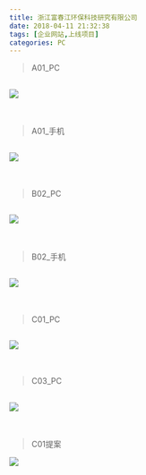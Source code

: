 ```yaml
---
title: 浙江富春江环保科技研究有限公司
date: 2018-04-11 21:32:38
tags: [企业网站,上线项目]
categories: PC
---
```

> A01_PC

![](http://7xrlyl.com1.z0.glb.clouddn.com/20180118%E6%B5%99%E6%B1%9F%E5%AF%8C%E6%98%A5%E6%B1%9F%E7%8E%AF%E4%BF%9D%E7%A7%91%E6%8A%80%E7%A0%94%E7%A9%B6%E6%9C%89%E9%99%90%E5%85%AC%E5%8F%B8A01.png-athene)
</br>
---
</br>

> A01_手机

![](http://7xrlyl.com1.z0.glb.clouddn.com/20180119%E6%B5%99%E6%B1%9F%E5%AF%8C%E6%98%A5%E6%B1%9F%E7%8E%AF%E4%BF%9D%E7%A7%91%E6%8A%80%E7%A0%94%E7%A9%B6%E6%9C%89%E9%99%90%E5%85%AC%E5%8F%B8_%E6%89%8B%E6%9C%BA%E7%89%88A02.png-athene)
</br>
---
</br>

> B02_PC

![](http://7xrlyl.com1.z0.glb.clouddn.com/20180122%E6%B5%99%E6%B1%9F%E5%AF%8C%E6%98%A5%E6%B1%9F%E7%8E%AF%E4%BF%9D%E7%A7%91%E6%8A%80%E7%A0%94%E7%A9%B6%E6%9C%89%E9%99%90%E5%85%AC%E5%8F%B8B02.png-athene)
</br>
---
</br>

> B02_手机

![](http://7xrlyl.com1.z0.glb.clouddn.com/20180123%E6%B5%99%E6%B1%9F%E5%AF%8C%E6%98%A5%E6%B1%9F%E7%8E%AF%E4%BF%9D%E7%A7%91%E6%8A%80%E7%A0%94%E7%A9%B6%E6%9C%89%E9%99%90%E5%85%AC%E5%8F%B8_%E6%89%8B%E6%9C%BA%E7%89%88B02.png-athene)
</br>
---
</br>

> C01_PC

![](http://7xrlyl.com1.z0.glb.clouddn.com/20180122%E6%B5%99%E6%B1%9F%E5%AF%8C%E6%98%A5%E6%B1%9F%E7%8E%AF%E4%BF%9D%E7%A7%91%E6%8A%80%E7%A0%94%E7%A9%B6%E6%9C%89%E9%99%90%E5%85%AC%E5%8F%B8C01.PNG-athene)
</br>
---
</br>

> C03_PC

![](http://7xrlyl.com1.z0.glb.clouddn.com/20180122%E6%B5%99%E6%B1%9F%E5%AF%8C%E6%98%A5%E6%B1%9F%E7%8E%AF%E4%BF%9D%E7%A7%91%E6%8A%80%E7%A0%94%E7%A9%B6%E6%9C%89%E9%99%90%E5%85%AC%E5%8F%B8C03.PNG-athene)
</br>
---
</br>

> C01提案

![](http://7xrlyl.com1.z0.glb.clouddn.com/20180122%E6%B5%99%E6%B1%9F%E5%AF%8C%E6%98%A5%E6%B1%9F%E7%8E%AF%E4%BF%9D%E7%A7%91%E6%8A%80%E7%A0%94%E7%A9%B6%E6%9C%89%E9%99%90%E5%85%AC%E5%8F%B8%E6%8F%90%E6%A1%88.PNG-athene)


